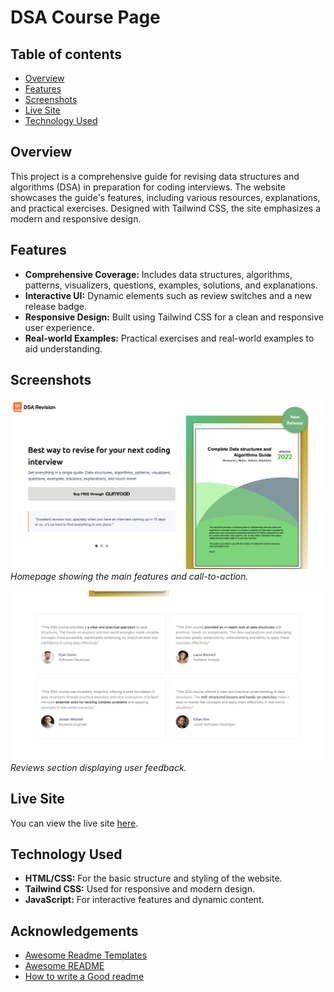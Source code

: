 # DSA Course Page

## Table of contents

- [Overview](#overview)
- [Features](#features)
- [Screenshots](#screenshots)
- [Live Site](#live-site)
- [Technology Used](#technology-used)

## Overview

This project is a comprehensive guide for revising data structures and algorithms (DSA) in preparation for coding interviews. The website showcases the guide's features, including various resources, explanations, and practical exercises. Designed with Tailwind CSS, the site emphasizes a modern and responsive design.

## Features

- **Comprehensive Coverage:** Includes data structures, algorithms, patterns, visualizers, questions, examples, solutions, and explanations.
- **Interactive UI:** Dynamic elements such as review switches and a new release badge.
- **Responsive Design:** Built using Tailwind CSS for a clean and responsive user experience.
- **Real-world Examples:** Practical exercises and real-world examples to aid understanding.

## Screenshots

![Homepage](./images/screenshot-homepage.png)
*Homepage showing the main features and call-to-action.*

![Reviews Section](./images/screenshot-reviews.png)
*Reviews section displaying user feedback.*

## Live Site

You can view the live site [here](https://dsa-course.netlify.app).

## Technology Used

- **HTML/CSS:** For the basic structure and styling of the website.
- **Tailwind CSS:** Used for responsive and modern design.
- **JavaScript:** For interactive features and dynamic content.
## Acknowledgements

 - [Awesome Readme Templates](https://awesomeopensource.com/project/elangosundar/awesome-README-templates)
 - [Awesome README](https://github.com/matiassingers/awesome-readme)
 - [How to write a Good readme](https://bulldogjob.com/news/449-how-to-write-a-good-readme-for-your-github-project)

